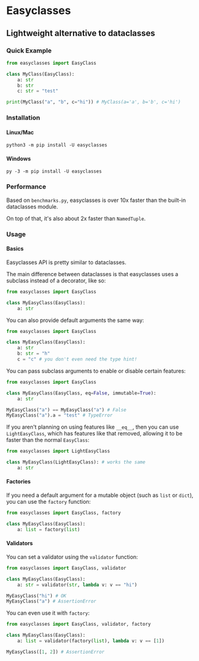# Easyclasses
## Lightweight alternative to dataclasses


### Quick Example
```py
from easyclasses import EasyClass

class MyClass(EasyClass):
    a: str
    b: str
    c: str = "test"

print(MyClass("a", "b", c="hi")) # MyClass(a='a', b='b', c='hi')
```

### Installation

#### Linux/Mac
```
python3 -m pip install -U easyclasses
```

#### Windows
```
py -3 -m pip install -U easyclasses
```

### Performance

Based on `benchmarks.py`, easyclasses is over 10x faster than the built-in dataclasses module.

On top of that, it's also about 2x faster than `NamedTuple`.

### Usage

#### Basics
Easyclasses API is pretty similar to dataclasses.

The main difference between dataclasses is that easyclasses uses a subclass instead of a decorator, like so:

```py
from easyclasses import EasyClass

class MyEasyClass(EasyClass):
    a: str
```

You can also provide default arguments the same way:

```py
from easyclasses import EasyClass

class MyEasyClass(EasyClass):
    a: str
    b: str = "h"
    c = "c" # you don't even need the type hint!
```

You can pass subclass arguments to enable or disable certain features:

```py
from easyclasses import EasyClass

class MyEasyClass(EasyClass, eq=False, immutable=True):
    a: str

MyEasyClass("a") == MyEasyClass("a") # False
MyEasyClass("a").a = "test" # TypeError
```

If you aren't planning on using features like `__eq__`, then you can use `LightEasyClass`, which has features like that removed, allowing it to be faster than the normal `EasyClass`:

```py
from easyclasses import LightEasyClass

class MyEasyClass(LightEasyClass): # works the same
    a: str
```

#### Factories
If you need a default argument for a mutable object (such as `list` or `dict`), you can use the `factory` function:

```py
from easyclasses import EasyClass, factory

class MyEasyClass(EasyClass):
    a: list = factory(list)
```

#### Validators

You can set a validator using the `validator` function:

```py
from easyclasses import EasyClass, validator

class MyEasyClass(EasyClass):
    a: str = validator(str, lambda v: v == "hi")

MyEasyClass("hi") # OK
MyEasyClass("a") # AssertionError
```

You can even use it with `factory`:

```py
from easyclasses import EasyClass, validator, factory

class MyEasyClass(EasyClass):
    a: list = validator(factory(list), lambda v: v == [1])

MyEasyClass([1, 2]) # AssertionError
```